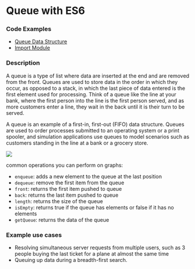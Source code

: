 # Queue with ES6

### Code Examples
- [Queue Data Structure](./queue.module.js)
- [Import Module](./index.js)

### Description
A queue is a type of list where data are inserted at the end and are removed from the front. Queues are used to store data in the order in which they occur, as opposed to a stack, in which the last piece of data entered is the first element used for processing. Think of a queue like the line at your bank, where the first person into the line is the first person served, and as more customers enter a line, they wait in the back until it is their turn to be served.

A queue is an example of a first-in, first-out (FIFO) data structure. Queues are used to order processes submitted to an operating system or a print spooler, and simulation applications use queues to model scenarios such as customers standing in the line at a bank or a grocery store.

![](https://cdn-images-1.medium.com/max/800/0*SFoM_gyGXk8MIfl4.png)

common operations you can perform on graphs:
- `enqueue`: adds a new element to the queue at the last position
- `dequeue`: remove the first item from the queue
- `front`: returns the first item pushed to queue
- `back`: returns the last item pushed to queue
- `length`: returns the size of the queue
- `isEmpty`: returns true if the queue has elements or false if it has no elements
- `getQueue`: returns the data of the queue

### Example use cases
- Resolving simultaneous server requests from multiple users, such as 3 people buying the last ticket for a plane at almost the same time
- Queuing up data during a breadth-first search.
